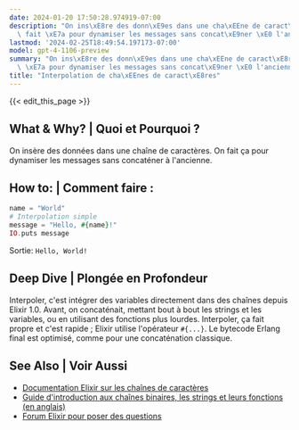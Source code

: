 ```yaml
---
date: 2024-01-20 17:50:28.974919-07:00
description: "On ins\xE8re des donn\xE9es dans une cha\xEEne de caract\xE8res. On\
  \ fait \xE7a pour dynamiser les messages sans concat\xE9ner \xE0 l'ancienne."
lastmod: '2024-02-25T18:49:54.197173-07:00'
model: gpt-4-1106-preview
summary: "On ins\xE8re des donn\xE9es dans une cha\xEEne de caract\xE8res. On fait\
  \ \xE7a pour dynamiser les messages sans concat\xE9ner \xE0 l'ancienne."
title: "Interpolation de cha\xEEnes de caract\xE8res"
---
```


{{< edit_this_page >}}

## What & Why? | Quoi et Pourquoi ?
On insère des données dans une chaîne de caractères. On fait ça pour dynamiser les messages sans concaténer à l'ancienne.

## How to: | Comment faire :
```elixir
name = "World"
# Interpolation simple
message = "Hello, #{name}!"
IO.puts message
```
Sortie: `Hello, World!`

## Deep Dive | Plongée en Profondeur
Interpoler, c'est intégrer des variables directement dans des chaînes depuis Elixir 1.0. Avant, on concaténait, mettant bout à bout les strings et les variables, ou en utilisant des fonctions plus lourdes. Interpoler, ça fait propre et c'est rapide ; Elixir utilise l'opérateur `#{...}`. Le bytecode Erlang final est optimisé, comme pour une concaténation classique.

## See Also | Voir Aussi
- [Documentation Elixir sur les chaînes de caractères](https://hexdocs.pm/elixir/String.html)
- [Guide d'introduction aux chaînes binaires, les strings et leurs fonctions (en anglais)](https://elixir-lang.org/getting-started/binaries-strings-and-char-lists.html)
- [Forum Elixir pour poser des questions](https://elixirforum.com/)

